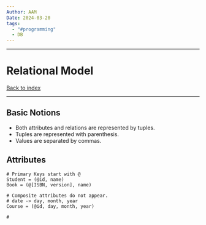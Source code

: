 ```yaml
---
Author: AAM
Date: 2024-03-20
tags:
  - "#programming"
  - DB
---
```


---
# Relational Model

[Back to index](../../DATABASES.md)

---

## Basic Notions

- Both attributes and relations are represented by tuples.
- Tuples are represented with parenthesis.
- Values are separated by commas.

## Attributes

```Relational
# Primary Keys start with @
Student = (@id, name)
Book = (@[ISBN, version], name)

# Composite attributes do not appear.
# date -> day, month, year
Course = (@id, day, month, year)

# 
```